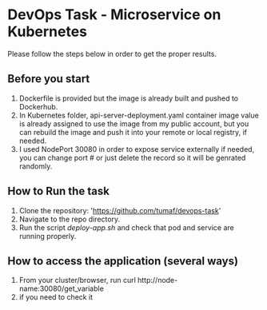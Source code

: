 # DevOps Task - Microservice on Kubernetes

Please follow the steps below in order to get the proper results.

## Before you start
1. Dockerfile is provided but the image is already built and pushed to Dockerhub.
2. In Kubernetes folder, api-server-deployment.yaml container image value is already assigned to use the image from my public account, but you can rebuild the image and push it into your remote or local registry, if needed.
3. I used NodePort 30080 in order to expose service externally if needed, you can change port # or just delete the record so it will be genrated randomly.


## How to Run the task
1. Clone the repository: 'https://github.com/tumaf/devops-task'
2. Navigate to the repo directory.
3. Run the script *deploy-app.sh* and check that pod and service are running properly.

## How to access the application (several ways)
1. From your cluster/browser, run curl http://node-name:30080/get_variable
2. if you need to check it 